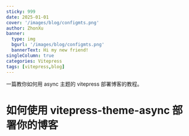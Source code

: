 ```yaml
---
sticky: 999
date: 2025-01-01
cover: '/images/blog/configmts.png'
author: ZhonXu
banner:
  type: img
  bgurl: '/images/blog/configmts.png'
  bannerText: Hi my new friend!
singleColumn: true
categories: Vitepress
tags: [vitepress,blog]
---
```


一篇教你如何用 async 主题的 vitepress 部署博客的教程。

<!--more-->

# 如何使用 vitepress-theme-async 部署你的博客